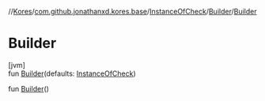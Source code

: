 //[Kores](../../../../index.md)/[com.github.jonathanxd.kores.base](../../index.md)/[InstanceOfCheck](../index.md)/[Builder](index.md)/[Builder](-builder.md)

# Builder

[jvm]\
fun [Builder](-builder.md)(defaults: [InstanceOfCheck](../index.md))

fun [Builder](-builder.md)()
